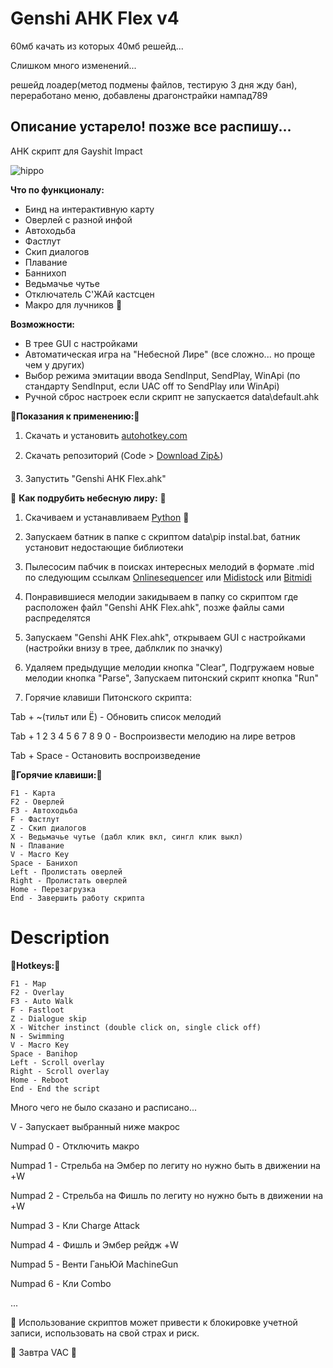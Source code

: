 # Genshi AHK Flex v4

60мб качать из которых 40мб решейд...

Слишком много изменений...

решейд лоадер(метод подмены файлов, тестирую 3 дня жду бан), переработано меню, добавлены драгонстрайки нампад789









Описание устарело! позже все распишу...
-------------

AHK скрипт для Gayshit Impact

![hippo](https://media.giphy.com/media/FPmSLp5pdVrEn4Y4x8/giphy.gif)



__Что по функционалу:__

- Бинд на интерактивную карту
- Оверлей с разной инфой
- Автоходьба
- Фастлут
- Скип диалогов
- Плавание
- Баннихоп
- Ведьмачье чутье
- Отключатель С'ЖАй кастсцен
- Макро для лучников 🎯

__Возможности:__

- В трее GUI c настройками
- Автоматическая игра на "Небесной Лире" (все сложно... но проще чем у других)
- Выбор режима эмитации ввода SendInput, SendPlay, WinApi (по стандарту SendInput, если UAC off то SendPlay или WinApi)
- Ручной сброс настроек если скрипт не запускается data\default.ahk

:memo:__Показания к применению:__:memo:

1. Скачать и установить [autohotkey.com](https://www.autohotkey.com)

2. Скачать репозиторий (Code > [Download Zip:wheelchair:](https://github.com/Kramar1337/GenshinImpact-AHK-flex/archive/main.zip))

3. Запустить "Genshi AHK Flex.ahk"

🎵 __Как подрубить небесную лиру:__ 🎵

1. Скачиваем и устанавливаем [Python](https://www.python.org/downloads/) 🐍

2. Запускаем батник в папке с скриптом data\pip instal.bat, батник установит недостающие библиотеки

3. Пылесосим пабчик в поисках интересных мелодий в формате .mid по следующим ссылкам [Onlinesequencer](https://onlinesequencer.net/sequences) или [Midistock](https://midistock.ru/) или [Bitmidi](https://bitmidi.com/)

4. Понравившиеся мелодии закидываем в папку со скриптом где расположен файл "Genshi AHK Flex.ahk", позже файлы сами распределятся

5. Запускаем "Genshi AHK Flex.ahk", открываем GUI с настройками (настройки внизу в трее, даблклик по значку)

6. Удаляем предыдущие мелодии кнопка "Clear", Подгружаем новые мелодии кнопка "Parse", Запускаем питонский скрипт кнопка "Run"

7. Горячие клавиши Питонского скрипта: 

Tab + ~(тильт или Ё) - Обновить список мелодий

Tab + 1 2 3 4 5 6 7 8 9 0 - Воспроизвести мелодию на лире ветров

Tab + Space - Остановить воспроизведение

:musical_keyboard:__Горячие клавиши:__:musical_keyboard:
```
F1 - Карта
F2 - Оверлей
F3 - Автоходьба
F - Фастлут
Z - Скип диалогов
X - Ведьмачье чутье (дабл клик вкл, сингл клик выкл)
N - Плавание
V - Macro Key
Space - Банихоп
Left - Пролистать оверлей
Right - Пролистать оверлей
Home - Перезагрузка
End - Завершить работу скрипта
```


# Description
:musical_keyboard:__Hotkeys:__:musical_keyboard:
```
F1 - Map
F2 - Overlay
F3 - Auto Walk
F - Fastloot
Z - Dialogue skip
X - Witcher instinct (double click on, single click off)
N - Swimming
V - Macro Key
Space - Banihop
Left - Scroll overlay
Right - Scroll overlay
Home - Reboot
End - End the script
```

Много чего не было сказано и расписано...

V - Запускает выбранный ниже макрос

Numpad 0 - Отключить макро

Numpad 1 - Стрельба на Эмбер по легиту но нужно быть в движении на +W

Numpad 2 - Стрельба на Фишль по легиту но нужно быть в движении на +W

Numpad 3 - Кли Charge Attack

Numpad 4 - Фишль и Эмбер рейдж +W

Numpad 5 - Венти ГаньЮй MachineGun

Numpad 6 - Кли Сombo

...


🙏 Использование скриптов может привести к блокировке учетной записи, использовать на свой страх и риск.

🙈 Завтра VAC 🙉

